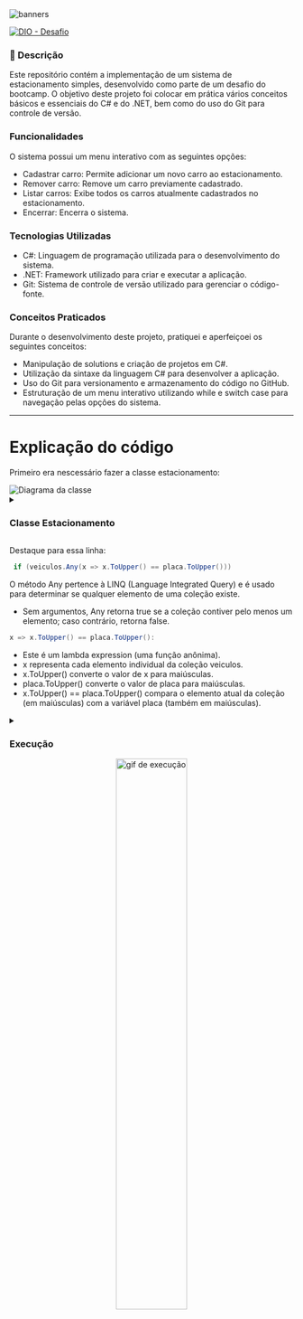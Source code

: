 <img src="https://github.com/Estudos-Gabi/anotacoes-bootcamp-fullstack/blob/main/Módulo%201/desafio/imagens/bannerDesafio.png" alt="banners"> 

[![DIO - Desafio ](https://img.shields.io/badge/DIO_--_Desafio_-pink?style=for-the-badge)](https://github.com/digitalinnovationone/trilha-net-fundamentos-desafio)
<h3> 📄 Descrição</h3>

<p>
  
Este repositório contém a implementação de um sistema de estacionamento simples, desenvolvido como parte de um desafio do bootcamp. O objetivo deste projeto foi colocar em prática vários conceitos básicos e essenciais do C# e do .NET, bem como do uso do Git para controle de versão.


</p>

<h3>Funcionalidades</h3>

<p>
O sistema possui um menu interativo com as seguintes opções:
  
- Cadastrar carro: Permite adicionar um novo carro ao estacionamento.
- Remover carro: Remove um carro previamente cadastrado.
- Listar carros: Exibe todos os carros atualmente cadastrados no estacionamento.
- Encerrar: Encerra o sistema.
</p>

<h3>
    Tecnologias Utilizadas
</h3>


<p>

- C#: Linguagem de programação utilizada para o desenvolvimento do sistema.
- .NET: Framework utilizado para criar e executar a aplicação.
- Git: Sistema de controle de versão utilizado para gerenciar o código-fonte.

</p>

<h3>  Conceitos Praticados </h3>
<p>

Durante o desenvolvimento deste projeto, pratiquei e aperfeiçoei os seguintes conceitos:

- Manipulação de solutions e criação de projetos em C#.
- Utilização da sintaxe da linguagem C# para desenvolver a aplicação.
- Uso do Git para versionamento e armazenamento do código no GitHub.
- Estruturação de um menu interativo utilizando while e switch case para navegação pelas opções do sistema.
</p>






---
<h1> Explicação do código </h1>

Primeiro era nescessário fazer a classe estacionamento:

<img src="https://github.com/digitalinnovationone/trilha-net-fundamentos-desafio/blob/main/diagrama_classe_estacionamento.png" alt="Diagrama da classe">


<details>
<summary> <h3> Classe Estacionamento </h3></summary>

  ```C#
using System;
using System.Collections.Generic;
using System.Linq;
using System.Threading.Tasks;

namespace Classes.Common
{
    public class Estacionamento
    {

        // Atributos
        private decimal precoInicial { get; set; } = 0;
        private decimal precoPorHora { get; set; } = 0;

        private List<string> veiculos = new List<string>();


        string placa;
        int horas;
        decimal valorTotal;

        public Estacionamento(decimal precoInicial, decimal precoPorHora)
        {
            this.precoInicial = precoInicial;
            this.precoPorHora = precoPorHora;
        }




        // Métodos
        public void Adicionarveiculo()
        {
            Console.WriteLine("Digite a placa do veículo para estacionar: ");
            placa = Console.ReadLine();
            veiculos.Add(placa);
            Console.WriteLine("veículo adicionado com sucesso!\n ");
        }


      public void RemoverVeiculo()
{
    Console.WriteLine("Digite a placa do veículo para remover: ");
    string placa = Console.ReadLine();

    // Encontra o veículo independentemente de maiúsculas e minúsculas
    var veiculo = veiculos.FirstOrDefault(x => x.ToUpper() == placa.ToUpper());

    if (veiculo != null)
    {
        Console.WriteLine("Digite a quantidade de horas que o veículo permaneceu estacionado: ");
        if (int.TryParse(Console.ReadLine(), out int horas))
        {
            valorTotal = precoInicial + (precoPorHora * horas);

            // Remove o veículo encontrado
            veiculos.Remove(veiculo);

            Console.WriteLine($"O veículo {placa} foi removido e o preço total foi de: R$ {valorTotal} \n");
        }
        else
        {
            Console.WriteLine("Entrada inválida para a quantidade de horas.");
        }
    }
    else
    {
        Console.WriteLine("Desculpe, esse veículo não está estacionado aqui. Confira se digitou a placa corretamente\n");
    }
}


        public void ListarVeiculos()
        {
            // Verifica se há veículos no estacionamento
            if (veiculos.Any())
            {
                Console.WriteLine("Os veículos estacionados são:");
                foreach (var placa in veiculos)
                {
                    Console.WriteLine($"Veiculo: {placa} \n");
                }
            }
            else
            {
                Console.WriteLine("Não há veículos estacionados.");
            }
        }




    }
}
```
</details>

<p> Destaque para essa linha: </p>

```C#
 if (veiculos.Any(x => x.ToUpper() == placa.ToUpper()))
```

<p>
  
  O método Any pertence à LINQ (Language Integrated Query) e é usado para determinar se qualquer elemento de uma coleção existe.
 - Sem argumentos, Any retorna true se a coleção contiver pelo menos um elemento; caso contrário, retorna false.
</p>


<p>

 ```C#
 x => x.ToUpper() == placa.ToUpper():
 ```

- Este é um lambda expression (uma função anônima).
- x representa cada elemento individual da coleção veiculos.
- x.ToUpper() converte o valor de x para maiúsculas.
- placa.ToUpper() converte o valor de placa para maiúsculas.
- x.ToUpper() == placa.ToUpper() compara o elemento atual da coleção (em maiúsculas) com a variável placa (também em maiúsculas).
</p>

<details>
<summary><h3> Execução </h3></summary>

```C#
using Classes.Common;

// Coloca o encoding para UTF8 para exibir acentuação
Console.OutputEncoding = System.Text.Encoding.UTF8;

decimal precoInicial = 0;
decimal precoPorHora = 0;

Console.WriteLine("Seja bem vindo ao sistema de estacionamento!\n" +
                  "Digite o preço inicial:");
precoInicial = Convert.ToDecimal(Console.ReadLine());

Console.WriteLine("Agora digite o preço por hora:");
precoPorHora = Convert.ToDecimal(Console.ReadLine());

// Instancia a classe Estacionamento, já com os valores obtidos anteriormente
Estacionamento es = new Estacionamento(precoInicial, precoPorHora);

string opcao = string.Empty;
bool exibirMenu = true;

while (exibirMenu)
{
    Console.WriteLine(" Digite uma opção: ");
    Console.WriteLine(" 1 - Cadastrar veículo: ");
    Console.WriteLine(" 2 - Remover veículo: ");
    Console.WriteLine(" 3 - Listar veículos: ");
    Console.WriteLine(" 4 - Encerrar: ");
    switch (Console.ReadLine())
    {
        case "1":
            es.Adicionarveiculo();
            break;

        case "2":
            es.RemoverVeiculo();
            break;

        case "3":
            es.ListarVeiculos();
            break;

        case "4":
            exibirMenu = false;
            break;

        default:
            Console.WriteLine("Opção inválida");
            break;
    }

    Console.WriteLine("Pressione uma tecla para continuar");
    Console.ReadLine();
}

Console.WriteLine("O programa se encerrou");
```
</details>

<div align=center >
  <img src="https://github.com/Estudos-Gabi/bootcamp-dio/blob/main/Módulo%201/desafio/imagens/exec.gif" alt="gif de execução" width=50%  >

</div>

